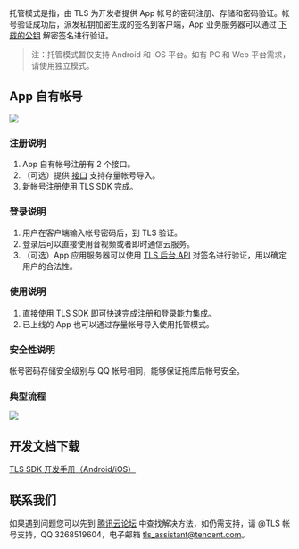 托管模式是指，由 TLS 为开发者提供 App 帐号的密码注册、存储和密码验证。帐号验证成功后，派发私钥加密生成的签名到客户端，App 业务服务器可以通过 [下载的公钥](/doc/product/269/下载公钥) 解密签名进行验证。
> 注：托管模式暂仅支持 Android 和 iOS 平台。如有 PC 和 Web 平台需求，请使用独立模式。

## App 自有帐号
![](//avc.qcloud.com/wiki2.0/im/imgs/20151116095740_64728.png)

### 注册说明

1. App 自有帐号注册有 2 个接口。
2. （可选）提供 [接口](/doc/product/269/托管模式存量账号导入) 支持存量帐号导入。
3. 新帐号注册使用 TLS SDK 完成。

### 登录说明

1. 用户在客户端输入帐号密码后，到 TLS 验证。
2. 登录后可以直接使用音视频或者即时通信云服务。
3. （可选）App 应用服务器可以使用 [TLS 后台 API](/doc/product/269/TLS后台API使用手册) 对签名进行验证，用以确定用户的合法性。

### 使用说明

1. 直接使用 TLS SDK 即可快速完成注册和登录能力集成。
2. 已上线的 App 也可以通过存量帐号导入使用托管模式。

### 安全性说明
帐号密码存储安全级别与 QQ 帐号相同，能够保证拖库后帐号安全。

### 典型流程
![](//avc.qcloud.com/wiki2.0/im/imgs/20151116095831_86603.png)

## 开发文档下载
[TLS SDK 开发手册（Android/iOS）](https://share.weiyun.com/3780aa8a1ad57664511366a65e1f0b37)

## 联系我们

如果遇到问题您可以先到 [腾讯云论坛](http://bbs.qcloud.com/thread-8287-1-1.html) 中查找解决方法，如仍需支持，请 @TLS 帐号支持，QQ 3268519604，电子邮箱 tls_assistant@tencent.com。
